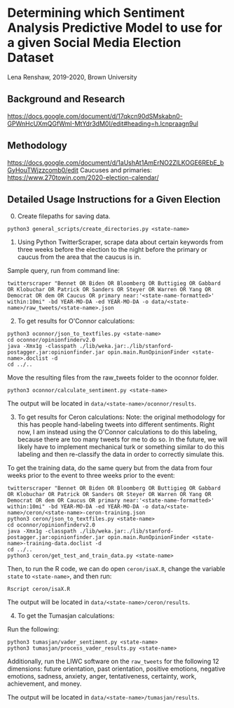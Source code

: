 # Determining which Sentiment Analysis Predictive Model to use for a given Social Media Election Dataset
Lena Renshaw, 2019-2020, Brown University

## Background and Research
https://docs.google.com/document/d/17qkcn90dSMskabn0-GPWnHcUXmQGfWmI-MtYdr3dM0I/edit#heading=h.lcnpraagn9ul

## Methodology
  https://docs.google.com/document/d/1aUshAt1AmErNO2ZlLKOGE6REbE_bGyHouTWjzzcomb0/edit
  Caucuses and primaries: https://www.270towin.com/2020-election-calendar/

## Detailed Usage Instructions for a Given Election
0. Create filepaths for saving data.
  ```
  python3 general_scripts/create_directories.py <state-name>
  ```

1. Using Python TwitterScraper, scrape data about certain keywords from three weeks before the election to the night before the primary or caucus from the area that the caucus is in.

  Sample query, run from command line:
  ```
  twitterscraper "Bennet OR Biden OR Bloomberg OR Buttigieg OR Gabbard OR Klobuchar OR Patrick OR Sanders OR Steyer OR Warren OR Yang OR Democrat OR dem OR Caucus OR primary near:'<state-name-formatted>' within:10mi" -bd YEAR-MO-DA -ed YEAR-MO-DA -o data/<state-name>/raw_tweets/<state-name>.json
  ```

2. To get results for O'Connor calculations:

  ```
  python3 oconnor/json_to_textfiles.py <state-name>
  cd oconnor/opinionfinderv2.0
  java -Xmx1g -classpath ./lib/weka.jar:./lib/stanford-postagger.jar:opinionfinder.jar opin.main.RunOpinionFinder <state-name>.doclist -d
  cd ../..
  ```
  Move the resulting files from the raw_tweets folder to the oconnor folder.
  ```
  python3 oconnor/calculate_sentiment.py <state-name>
  ```

  The output will be located in `data/<state-name>/oconnor/results`.

3. To get results for Ceron calculations:
  Note: the original methodology for this has people hand-labeling tweets into different sentiments. Right now, I am instead using the O'Connor calculations to do this labeling, because there are too many tweets for me to do so. In the future, we will likely have to implement mechanical turk or something similar to do this labeling and then re-classify the data in order to correctly simulate this.

  To get the training data, do the same query but from the data from four weeks prior to the event to three weeks prior to the event:
  ```
  twitterscraper "Bennet OR Biden OR Bloomberg OR Buttigieg OR Gabbard OR Klobuchar OR Patrick OR Sanders OR Steyer OR Warren OR Yang OR Democrat OR dem OR Caucus OR primary near:'<state-name-formatted>' within:10mi" -bd YEAR-MO-DA -ed YEAR-MO-DA -o data/<state-name>/ceron/<state-name>-ceron-training.json
  python3 ceron/json_to_textfiles.py <state-name>
  cd oconnor/opinionfinderv2.0
  java -Xmx1g -classpath ./lib/weka.jar:./lib/stanford-postagger.jar:opinionfinder.jar opin.main.RunOpinionFinder <state-name>-training-data.doclist -d
  cd ../..
  python3 ceron/get_test_and_train_data.py <state-name>
  ```

  Then, to run the R code, we can do open `ceron/isaX.R`, change the variable `state` to `<state-name>`, and then run:
  ```
  Rscript ceron/isaX.R
  ```

  The output will be located in `data/<state-name>/ceron/results`.

4. To get the Tumasjan calculations:

  Run the following:
  ```
  python3 tumasjan/vader_sentiment.py <state-name>
  python3 tumasjan/process_vader_results.py <state-name>
  ```

  Additionally, run the LIWC software on the `raw_tweets` for the following 12 dimensions: future orientation, past orientation, positive emotions, negative emotions, sadness, anxiety, anger, tentativeness, certainty, work, achievement, and money.

  The output will be located in `data/<state-name>/tumasjan/results`.
